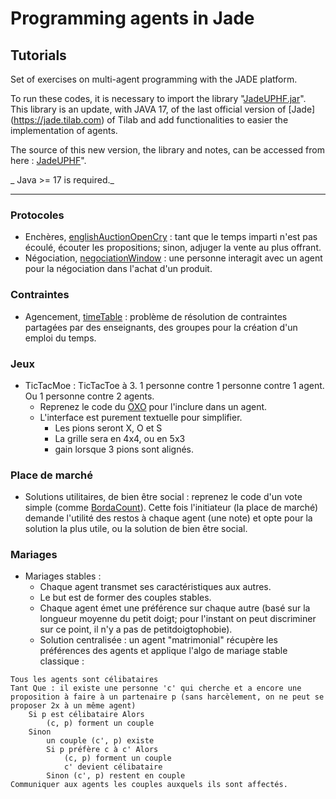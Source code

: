 <meta name="description" content="Programming multi-agent in Java : use of an updated version of the Jade 
platform. Materials for Jade Tutorial : communication, protocols, votes, services, behaviors, ..." />

# Programming agents in Jade
## Tutorials

Set of exercises on multi-agent programming with the JADE platform.

To run these codes, it is necessary to import the library "[JadeUPHF.jar](https://github.com/EmmanuelADAM/JadeUPHF/blob/master/JadeUPHF.jar)".
This library is an update, with JAVA 17, of the last official version of  [Jade]
(https://jade.tilab.com) of Tilab and add functionalities to easier the implementation of agents.

The source of this new version, the library and notes, can be accessed from here : [JadeUPHF](https://emmanueladam.github.io/JadeUPHF/)".

_ Java >= 17 is required._


----


### Protocoles

- Enchères, [englishAuctionOpenCry](https://github.com/EmmanuelADAM/jade/tree/english/td/englishAuctionOpenCry) : tant que le temps imparti n'est pas écoulé, écouter les propositions; sinon, adjuger la vente au plus offrant.
- Négociation,  [negociationWindow](https://github.com/EmmanuelADAM/jade/tree/english/td/negociationWindow) : une personne interagit avec un agent pour la négociation dans l'achat d'un produit.
### Contraintes
- Agencement, [timeTable](https://github.com/EmmanuelADAM/jade/tree/english/td/timeTable) : problème de résolution de contraintes partagées par des enseignants, des groupes pour la création d'un emploi du temps.
### Jeux
- TicTacMoe : TicTacToe à 3. 1 personne contre 1 personne contre 1 agent. Ou 1 personne contre 2 agents.
  - Reprenez le code du [OXO](https://github.com/EmmanuelADAM/IntelligenceArtificielleJava/tree/master/MCTS/OXO) pour l'inclure dans un agent. 
  - L'interface est purement textuelle pour simplifier.
    - Les pions seront X, O et S
    - La grille sera en 4x4, ou en 5x3
    - gain lorsque 3 pions sont alignés.
### Place de marché
- Solutions utilitaires, de bien être social : reprenez le code d'un vote simple (comme [BordaCount](https://github.com/EmmanuelADAM/jade/tree/english/protocols/bordaCount)). Cette fois l'initiateur (la place de marché) demande l'utilité des restos à chaque agent (une note) et opte pour la solution la plus utile, ou la solution de bien être social. 
### Mariages
- Mariages stables : 
  - Chaque agent transmet ses caractéristiques aux autres.  
  - Le but est de former des couples stables.
  - Chaque agent émet une préférence sur chaque autre (basé sur la longueur moyenne du petit doigt; pour l'instant on peut discriminer sur ce point, il n'y a pas de petitdoigtophobie).
  - Solution centralisée : un agent "matrimonial" récupère les préférences des agents et applique l'algo de mariage stable classique : 
```  
Tous les agents sont célibataires
Tant Que : il existe une personne 'c' qui cherche et a encore une proposition à faire à un partenaire p (sans harcèlement, on ne peut se proposer 2x à un même agent) 
    Si p est célibataire Alors 
        (c, p) forment un couple
    Sinon 
        un couple (c', p) existe 
        Si p préfère c à c' Alors 
            (c, p) forment un couple
            c' devient célibataire 
        Sinon (c', p) restent en couple
Communiquer aux agents les couples auxquels ils sont affectés.
```
